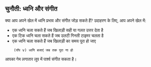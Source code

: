 ## चुनौती: ध्वनि और संगीत

क्या आप अपने खेल में ध्वनि प्रभाव और संगीत जोड़ सकते हैं? उदाहरण के लिए, आप अपने खेल में:

+ एक ध्वनि चला सकते हैं जब खिलाड़ी सही या गलत उत्तर देता है
+ एक टिक ध्वनि चला सकते हैं जब उलटी गिनती टाइमर चलता है
+ एक ध्वनि चला सकते हैं जब खिलाड़ी का समय पूरा हो जाए

```blocks3
    (पॉप v) ध्वनि बजाएं जब तक पूरा ना हो
```

आपका गेम लगातार लूप में पार्श्व संगीत सकता है।